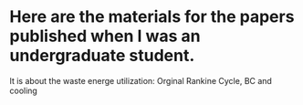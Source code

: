 # Here are the materials for the papers published when I was an undergraduate student.
 It is about the waste energe utilization:
 Orginal Rankine Cycle, BC and cooling
